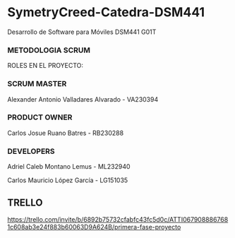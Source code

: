# SymetryCreed-Catedra-DSM441
Desarrollo de Software para Móviles DSM441 G01T

### METODOLOGIA SCRUM
ROLES EN EL PROYECTO:

### SCRUM MASTER
Alexander Antonio Valladares Alvarado  -  VA230394
### PRODUCT OWNER
Carlos Josue Ruano Batres  -  RB230288
### DEVELOPERS
Adriel Caleb Montano Lemus  -  ML232940

Carlos Mauricio López García  -  LG151035 

## TRELLO
https://trello.com/invite/b/6892b75732cfabfc43fc5d0c/ATTI0679088867681c608ab3e24f883b60063D9A624B/primera-fase-proyecto
